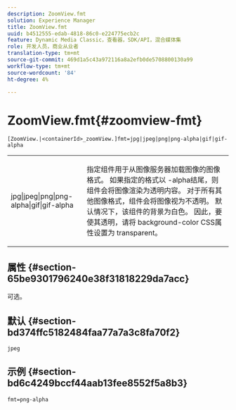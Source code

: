 ```yaml
---
description: ZoomView.fmt
solution: Experience Manager
title: ZoomView.fmt
uuid: b4512555-edab-4818-86c0-e224775ecb2c
feature: Dynamic Media Classic，查看器，SDK/API，混合媒体集
role: 开发人员，商业从业者
translation-type: tm+mt
source-git-commit: 469d1a5c43a972116a8a2efb0de5708800130a99
workflow-type: tm+mt
source-wordcount: '84'
ht-degree: 4%

---
```



# ZoomView.fmt{#zoomview-fmt}

`[ZoomView.|<containerId>_zoomView.]fmt=jpg|jpeg|png|png-alpha|gif|gif-alpha`

<table id="table_441553CD34C94A58A9D7CBF772DEDDB6"> 
 <tbody> 
  <tr> 
   <td colname="col1"> <p> <span class="codeph"> jpg|jpeg|png|png-alpha|gif|gif-alpha</span> </p> </td> 
   <td colname="col2"> <p> 指定组件用于从图像服务器加载图像的图像格式。 如果指定的格式以<span class="codeph"> -alpha</span>结尾，则组件会将图像渲染为透明内容。 对于所有其他图像格式，组件会将图像视为不透明。 默认情况下，该组件的背景为白色。 因此，要使其透明，请将<span class="codeph"> background-color</span> CSS属性设置为<span class="codeph"> transparent</span>。 </p> </td> 
  </tr> 
 </tbody> 
</table>

## 属性 {#section-65be9301796240e38f31818229da7acc}

可选。

## 默认 {#section-bd374ffc5182484faa77a7a3c8fa70f2}

`jpeg`

## 示例 {#section-bd6c4249bccf44aab13fee8552f5a8b3}

`fmt=png-alpha`
